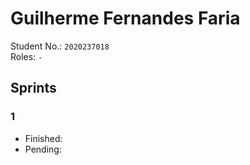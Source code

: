 # Guilherme Fernandes Faria

Student No.: `2020237018`  
Roles: `-`

## Sprints

### 1

* Finished:
* Pending:
